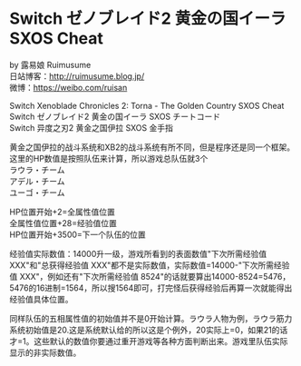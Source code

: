 # Switch ゼノブレイド2 黄金の国イーラ SXOS Cheat
by 露易娘 Ruimusume</br>
日站博客：http://ruimusume.blog.jp/</br>
微博：https://weibo.com/ruisan</br>

Switch Xenoblade Chronicles 2: Torna - The Golden Country SXOS Cheat</br>
Switch ゼノブレイド2 黄金の国イーラ SXOS チートコード</br>
Switch 异度之刃2 黄金之国伊拉 SXOS 金手指

黄金之国伊拉的战斗系统和XB2的战斗系统有所不同，但是程序还是同一个框架。</br>
这里的HP数值是按照队伍来计算，所以游戏总队伍就3个</br>
ラウラ・チーム</br>
アデル・チーム</br>
ユーゴ・チーム</br>

HP位置开始+2=全属性值位置</br>
全属性值位置+28=经验值位置</br>
HP位置开始+3500=下一个队伍的位置</br>

经验值实际数值：14000升一级，游戏所看到的表面数值"下次所需经验值 XXX"和"总获得经验值 XXX"都不是实际数值，实际数值=14000-"下次所需经验值 XXX"，例如还有"下次所需经验值 8524"的话就要算出14000-8524=5476，5476的16进制=1564，所以搜1564即可，打完怪后获得经验后再算一次就能得出经验值具体位置。

同样队伍的五相属性值的初始值并不是0开始计算。ラウラ人物为例，ラウラ筋力系统初始值是20.这是系统默认给的所以这是个例外，20实际上=0，如果21的话才=1。这些默认的数值你要通过重开游戏等各种方面判断出来。游戏里队伍实际显示的非实际数值。
